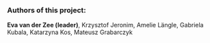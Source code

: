 ### Authors of this project:
**Eva van der Zee (leader)**,
Krzysztof Jeronim,
Amelie Längle,
Gabriela Kubala,
Katarzyna Kos,
Mateusz Grabarczyk

